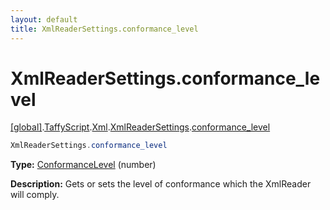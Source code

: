 ```yaml
---
layout: default
title: XmlReaderSettings.conformance_level
---
```


# XmlReaderSettings.conformance_level

[\[global\]]({{site.baseurl}}/docs/).[TaffyScript]({{site.baseurl}}/docs/TaffyScript/).[Xml]({{site.baseurl}}/docs/TaffyScript/Xml/).[XmlReaderSettings]({{site.baseurl}}/docs/TaffyScript/Xml/XmlReaderSettings/).[conformance_level]({{site.baseurl}}/docs/TaffyScript/Xml/XmlReaderSettings/conformance_level/)

```cs
XmlReaderSettings.conformance_level
```

**Type:** <a href="https://docs.microsoft.com/en-us/dotnet/api/system.xml.conformancelevel?view=netframework-4.7.2">ConformanceLevel</a> (number)

**Description:** Gets or sets the level of conformance which the XmlReader will comply.
